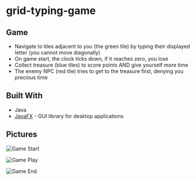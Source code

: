 # grid-typing-game

## Game

* Navigate to tiles adjacent to you (the green tile) by typing their displayed letter (you cannot move diagonally)
* On game start, the clock ticks down, if it reaches zero, you lose
* Collect treasure (blue tiles) to score points AND give yourself more time
* The enemy NPC (red tile) tries to get to the treasure first, denying you precious time

## Built With

* Java
* [JavaFX](https://openjfx.io/) - GUI library for desktop applications


## Pictures
![Game Start](https://i.imgur.com/Gq8AIEt.png)

![Game Play](https://i.imgur.com/laOHL4K.png)

![Game End](https://i.imgur.com/SXwUyf2.png)







